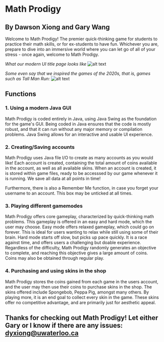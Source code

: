 # Math Prodigy
## By Dawson Xiong and Gary Wang

Welcome to Math Prodigy! The premier quick-thinking game for students to practice their math skills, or for ex-students to have fun. Whichever you are, prepare to dive into an immersive world where you can let go of all of your stress - once again, welcome to Math Prodigy.

_What our modern UI title page looks like_
![alt text](https://github.com/dawsonxiong/Math-Prodigy/blob/main/images/gameDemo.png)

_Some even say that we inspired the games of the 2020s, that is, games such as Tall Man Run:_
![alt text](https://github.com/dawsonxiong/Math-Prodigy/blob/main/images/tallManRun.png)


## Functions
### 1. Using a modern Java GUI
Math Prodigy is coded entirely in Java, using Java Swing as the foundation for the game's GUI. Being coded in Java ensures that the code is mostly robust, and that it can run without any major memory or compilation problems. Java Swing allows for an interactive and usable UI experience.

### 2. Creating/Saving accounts
Math Prodigy uses Java file I/O to create as many accounts as you would like! Each account is created, containing the total amount of coins available in the account, as well as all available skins. When an account is created, it is stored within game files, ready to be accesssed by our game whenever it is running. We save all data at all points in time!

Furthermore, there is also a Remember Me function, in case you forget your username to an account. This box may be unticked at all times. 

### 3. Playing different gamemodes
Math Prodigy offers core gameplay, characterized by quick-thinking math problems. This gameplay is offered in an easy and hard mode, which the user may choose. Easy mode offers relaxed gameplay, which could go on forever. This is ideal for users wanting to relax while still using some of their brain. Hard mode starts off slow, but picks up pace quickly. It is a race against time, and offers users a challenging but doable experience. Regardless of the difficulty, Math Prodigy randomly generates an objective to complete, and reaching this objective gives a large amount of coins. Coins may also be obtained through regular play.

### 4. Purchasing and using skins in the shop
Math Prodigy stores the coins gained from each game in the users account, and the user may then use their coins to purchase skins in the shop. The skins offered include Spongebob, Peppa Pig, amongst many others. By playing more, it is an end goal to collect every skin in the game. These skins offer no competitive advantage, and are primarily just for aesthetic appeal.

## Thanks for checking out Math Prodigy! Let either Gary or I know if there are any issues: dyxiong@uwaterloo.ca
